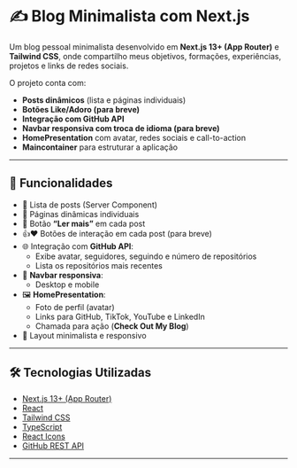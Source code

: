 # ✍️ Blog Minimalista com Next.js

Um blog pessoal minimalista desenvolvido em **Next.js 13+ (App Router)** e **Tailwind CSS**, onde compartilho meus objetivos, formações, experiências, projetos e links de redes sociais.  

O projeto conta com:
- **Posts dinâmicos** (lista e páginas individuais)
- **Botões Like/Adoro (para breve)**
- **Integração com GitHub API**
- **Navbar responsiva com troca de idioma (para breve)**
- **HomePresentation** com avatar, redes sociais e call-to-action
- **Maincontainer** para estruturar a aplicação

---

## 🚀 Funcionalidades

- 📑 Lista de posts (Server Component)
- 📄 Páginas dinâmicas individuais
- 🔗 Botão **“Ler mais”** em cada post
- 👍❤️ Botões de interação em cada post (para breve)
- 🌐 Integração com **GitHub API**:
  - Exibe avatar, seguidores, seguindo e número de repositórios
  - Lista os repositórios mais recentes
- 🧭 **Navbar responsiva**:
  - Desktop e mobile
- 🖼️ **HomePresentation**:
  - Foto de perfil (avatar)
  - Links para GitHub, TikTok, YouTube e LinkedIn
  - Chamada para ação (**Check Out My Blog**)
- 📱 Layout minimalista e responsivo

---

## 🛠️ Tecnologias Utilizadas

- [Next.js 13+ (App Router)](https://nextjs.org/)
- [React](https://reactjs.org/)
- [Tailwind CSS](https://tailwindcss.com/)
- [TypeScript](https://www.typescriptlang.org/)
- [React Icons](https://react-icons.github.io/react-icons/)
- [GitHub REST API](https://docs.github.com/en/rest)

---



